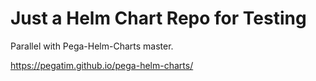 # Just a Helm Chart Repo for Testing

Parallel with Pega-Helm-Charts master.

https://pegatim.github.io/pega-helm-charts/
